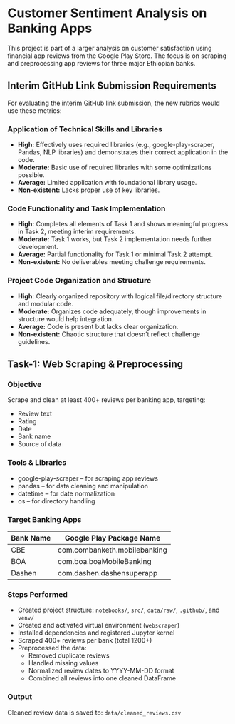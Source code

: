 # Customer Sentiment Analysis on Banking Apps

This project is part of a larger analysis on customer satisfaction using financial app reviews from the Google Play Store. The focus is on scraping and preprocessing app reviews for three major Ethiopian banks.

## Interim GitHub Link Submission Requirements

For evaluating the interim GitHub link submission, the new rubrics would use these metrics:

### Application of Technical Skills and Libraries

- **High:** Effectively uses required libraries (e.g., google-play-scraper, Pandas, NLP libraries) and demonstrates their correct application in the code.
- **Moderate:** Basic use of required libraries with some optimizations possible.
- **Average:** Limited application with foundational library usage.
- **Non-existent:** Lacks proper use of key libraries.

### Code Functionality and Task Implementation

- **High:** Completes all elements of Task 1 and shows meaningful progress in Task 2, meeting interim requirements.
- **Moderate:** Task 1 works, but Task 2 implementation needs further development.
- **Average:** Partial functionality for Task 1 or minimal Task 2 attempt.
- **Non-existent:** No deliverables meeting challenge requirements.

### Project Code Organization and Structure

- **High:** Clearly organized repository with logical file/directory structure and modular code.
- **Moderate:** Organizes code adequately, though improvements in structure would help integration.
- **Average:** Code is present but lacks clear organization.
- **Non-existent:** Chaotic structure that doesn’t reflect challenge guidelines.

## Task-1: Web Scraping & Preprocessing

### Objective

Scrape and clean at least 400+ reviews per banking app, targeting:

- Review text
- Rating
- Date
- Bank name
- Source of data

### Tools & Libraries

- google-play-scraper – for scraping app reviews
- pandas – for data cleaning and manipulation
- datetime – for date normalization
- os – for directory handling

### Target Banking Apps

| Bank Name | Google Play Package Name         |
|-----------|---------------------------------|
| CBE       | com.combanketh.mobilebanking    |
| BOA       | com.boa.boaMobileBanking        |
| Dashen    | com.dashen.dashensuperapp       |

### Steps Performed

- Created project structure: `notebooks/`, `src/`, `data/raw/`, `.github/`, and `venv/`
- Created and activated virtual environment (`webscraper`)
- Installed dependencies and registered Jupyter kernel
- Scraped 400+ reviews per bank (total 1200+)
- Preprocessed the data:
  - Removed duplicate reviews
  - Handled missing values
  - Normalized review dates to YYYY-MM-DD format
  - Combined all reviews into one cleaned DataFrame

### Output

Cleaned review data is saved to: `data/cleaned_reviews.csv`

